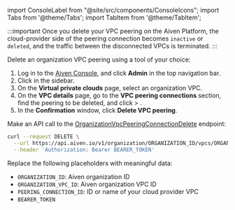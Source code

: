 import ConsoleLabel from "@site/src/components/ConsoleIcons";
import Tabs from '@theme/Tabs';
import TabItem from '@theme/TabItem';

:::important
Once you delete your VPC peering on the Aiven Platform, the cloud-provider side of the
peering connection becomes `inactive` or `deleted`, and the traffic between the disconnected
VPCs is terminated.
:::

Delete an organization VPC peering using a tool of your choice:

<Tabs groupId="group1">
<TabItem value="console" label="Aiven Console" default>

1. Log in to the [Aiven Console](https://console.aiven.io/), and click **Admin** in the
   top navigation bar.
1. Click <ConsoleLabel name="vpcs"/> in the sidebar.
1. On the **Virtual private clouds** page, select an organization VPC.
1. On the **VPC details** page, go to the **VPC peering connections** section,
   find the peering to be deleted, and click <ConsoleLabel name="actions"/> >
   <ConsoleLabel name="delete"/>.
1. In the **Confirmation** window, click **Delete VPC peering**.

</TabItem>
<!--
<TabItem value="cli" label="Aiven CLI">

Run the `avn organization vpc peering-connection delete` command:

```bash
avn organization vpc peering-connection delete \
  --organization-id ORGANIZATION_ID            \
  --project-vpc-id ORGANIZATION_VPC_ID                 \
  --peering-connection-id ORGANIZATION_VPC_PEERING_ID
```

Replace the following:

- `ORGANIZATION_ID` with the ID of your Aiven organization, for example, `org1a2b3c4d5e6`
- `ORGANIZATION_VPC_ID` with the ID of your Aiven organization VPC, for example,
  `12345678-1a2b-3c4d-5f6g-1a2b3c4d5e6f`
- `ORGANIZATION_VPC_PEERING_ID` with the ID of your peering connection, for example
  `1a2b3c4d-1234-a1b2-c3d4-1a2b3c4d5e6f`

</TabItem>
-->
<TabItem value="api" label="Aiven API">

Make an API call to the
[OrganizationVpcPeeringConnectionDelete](https://api.aiven.io/doc/#tag/Organization_Vpc/operation/OrganizationVpcPeeringConnectionDeleteById)
endpoint:

```bash
curl --request DELETE \
  --url https://api.aiven.io/v1/organization/ORGANIZATION_ID/vpcs/ORGANIZATION_VPC_ID/peering-connections/PEERING_CONNECTION_ID \
  --header 'Authorization: Bearer BEARER_TOKEN'
```

Replace the following placeholders with meaningful data:

- `ORGANIZATION_ID`: Aiven organization ID
- `ORGANIZATION_VPC_ID`: Aiven organization VPC ID
- `PEERING_CONNECTION_ID`: ID or name of your cloud provider VPC
- `BEARER_TOKEN`

</TabItem>
</Tabs>
